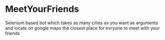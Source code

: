 # MeetYourFriends
Selenium based bot which takes as many cities as you want as arguments and locate on google maps the closest place for evryone to meet with your friends
